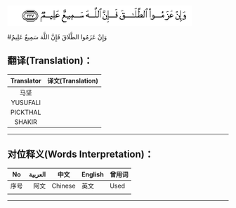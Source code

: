 ![002:227](images/002_227.gif)

#وَإِنْ عَزَمُوا الطَّلَاقَ فَإِنَّ اللَّهَ سَمِيعٌ عَلِيمٌ 

## 

## 翻译(Translation)：

| Translator | 译文(Translation) |
| :--------: | ----------------- |
|    马坚    |                   |
|  YUSUFALI  |                   |
|  PICKTHAL  |                   |
|   SHAKIR   |                   |

---

## 对位释义(Words Interpretation)：

| No   | العربية | 中文    | English | 曾用词 |
| ---- | ------: | ------- | ------- | ------ |
| 序号 |    阿文 | Chinese | 英文    | Used   |
|      |         |         |         |        |

---
